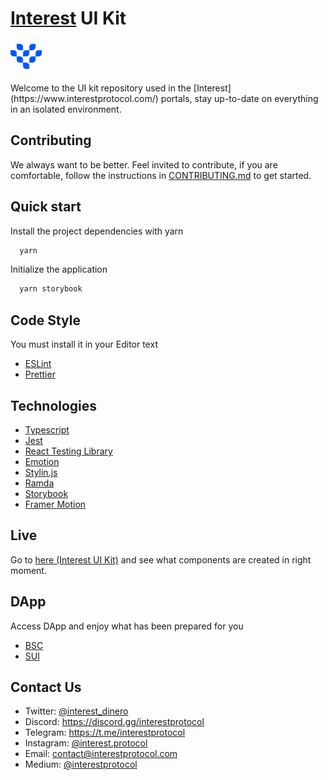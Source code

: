 # [Interest](https://www.interestprotocol.com/) UI Kit
<p> <img width="50px"height="50px" src="./public/logo.png" /></p> Welcome to the UI kit repository used in the [Interest](https://www.interestprotocol.com/) portals, stay up-to-date on everything in an isolated environment.

## Contributing
We always want to be better.
Feel invited to contribute, if you are comfortable, follow the instructions in [CONTRIBUTING.md](./CONTRIBUTING.md) to get started.
## Quick start
Install the project dependencies with yarn

  ```bash
    yarn
  ```

Initialize the application
  ```bash
    yarn storybook
  ```
## Code Style
You must install it in your Editor text

- [ESLint](https://marketplace.visualstudio.com/items?itemName=dbaeumer.vscode-eslint)
- [Prettier](https://marketplace.visualstudio.com/items?itemName=esbenp.prettier-vscode)

## Technologies

- [Typescript](https://typescriptlang.org)
- [Jest](https://jestjs.io/)
- [React Testing Library](https://testing-library.com/)
- [Emotion](https://emotion.sh/docs/introduction)
- [Stylin.js](https://www.npmjs.com/package/@stylin.js/react)
- [Ramda](https://ramdajs.com/)
- [Storybook](https://github.com/storybookjs/storybook/tree/main)
- [Framer Motion](https://www.framer.com/motion/)

## Live

Go to [here (Interest UI Kit)](https://interest-ui.netlify.app/) and see what components are created in right moment.

## DApp

Access DApp and enjoy what has been prepared for you
- [BSC](https://www.interestprotocol.com/dapp/dex)
- [SUI](https://sui.interestprotocol.com/dapp/dex)

## Contact Us

- Twitter: [@interest_dinero](https://twitter.com/interest_dinero)
- Discord: https://discord.gg/interestprotocol
- Telegram: https://t.me/interestprotocol
- Instagram: [@interest.protocol](https://www.instagram.com/interest.protocol/)
- Email: [contact@interestprotocol.com](mailto:contact@interestprotocol.com)
- Medium: [@interestprotocol](https://medium.com/@interestprotocol)
